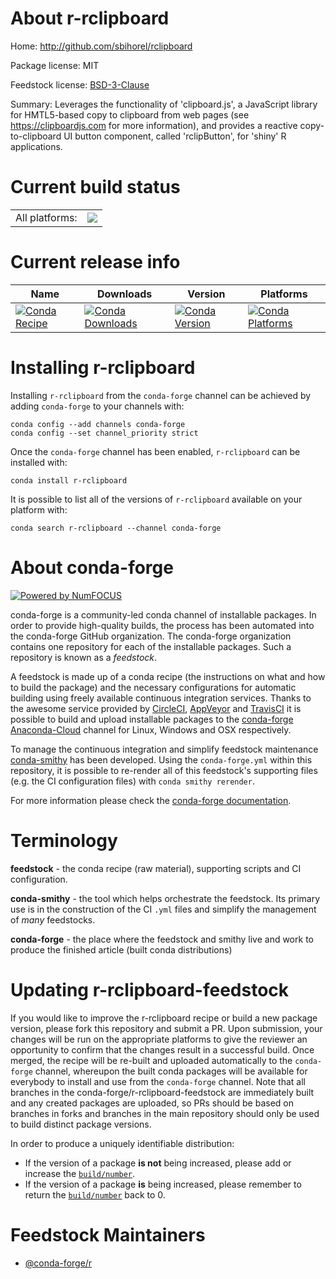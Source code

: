 About r-rclipboard
==================

Home: http://github.com/sbihorel/rclipboard

Package license: MIT

Feedstock license: [BSD-3-Clause](https://github.com/conda-forge/r-rclipboard-feedstock/blob/master/LICENSE.txt)

Summary: Leverages the functionality of 'clipboard.js', a JavaScript library for HMTL5-based copy to clipboard from web pages (see <https://clipboardjs.com> for more information), and provides a reactive copy-to-clipboard UI button  component, called 'rclipButton', for 'shiny' R applications.

Current build status
====================


<table><tr><td>All platforms:</td>
    <td>
      <a href="https://dev.azure.com/conda-forge/feedstock-builds/_build/latest?definitionId=2512&branchName=master">
        <img src="https://dev.azure.com/conda-forge/feedstock-builds/_apis/build/status/r-rclipboard-feedstock?branchName=master">
      </a>
    </td>
  </tr>
</table>

Current release info
====================

| Name | Downloads | Version | Platforms |
| --- | --- | --- | --- |
| [![Conda Recipe](https://img.shields.io/badge/recipe-r--rclipboard-green.svg)](https://anaconda.org/conda-forge/r-rclipboard) | [![Conda Downloads](https://img.shields.io/conda/dn/conda-forge/r-rclipboard.svg)](https://anaconda.org/conda-forge/r-rclipboard) | [![Conda Version](https://img.shields.io/conda/vn/conda-forge/r-rclipboard.svg)](https://anaconda.org/conda-forge/r-rclipboard) | [![Conda Platforms](https://img.shields.io/conda/pn/conda-forge/r-rclipboard.svg)](https://anaconda.org/conda-forge/r-rclipboard) |

Installing r-rclipboard
=======================

Installing `r-rclipboard` from the `conda-forge` channel can be achieved by adding `conda-forge` to your channels with:

```
conda config --add channels conda-forge
conda config --set channel_priority strict
```

Once the `conda-forge` channel has been enabled, `r-rclipboard` can be installed with:

```
conda install r-rclipboard
```

It is possible to list all of the versions of `r-rclipboard` available on your platform with:

```
conda search r-rclipboard --channel conda-forge
```


About conda-forge
=================

[![Powered by
NumFOCUS](https://img.shields.io/badge/powered%20by-NumFOCUS-orange.svg?style=flat&colorA=E1523D&colorB=007D8A)](https://numfocus.org)

conda-forge is a community-led conda channel of installable packages.
In order to provide high-quality builds, the process has been automated into the
conda-forge GitHub organization. The conda-forge organization contains one repository
for each of the installable packages. Such a repository is known as a *feedstock*.

A feedstock is made up of a conda recipe (the instructions on what and how to build
the package) and the necessary configurations for automatic building using freely
available continuous integration services. Thanks to the awesome service provided by
[CircleCI](https://circleci.com/), [AppVeyor](https://www.appveyor.com/)
and [TravisCI](https://travis-ci.com/) it is possible to build and upload installable
packages to the [conda-forge](https://anaconda.org/conda-forge)
[Anaconda-Cloud](https://anaconda.org/) channel for Linux, Windows and OSX respectively.

To manage the continuous integration and simplify feedstock maintenance
[conda-smithy](https://github.com/conda-forge/conda-smithy) has been developed.
Using the ``conda-forge.yml`` within this repository, it is possible to re-render all of
this feedstock's supporting files (e.g. the CI configuration files) with ``conda smithy rerender``.

For more information please check the [conda-forge documentation](https://conda-forge.org/docs/).

Terminology
===========

**feedstock** - the conda recipe (raw material), supporting scripts and CI configuration.

**conda-smithy** - the tool which helps orchestrate the feedstock.
                   Its primary use is in the construction of the CI ``.yml`` files
                   and simplify the management of *many* feedstocks.

**conda-forge** - the place where the feedstock and smithy live and work to
                  produce the finished article (built conda distributions)


Updating r-rclipboard-feedstock
===============================

If you would like to improve the r-rclipboard recipe or build a new
package version, please fork this repository and submit a PR. Upon submission,
your changes will be run on the appropriate platforms to give the reviewer an
opportunity to confirm that the changes result in a successful build. Once
merged, the recipe will be re-built and uploaded automatically to the
`conda-forge` channel, whereupon the built conda packages will be available for
everybody to install and use from the `conda-forge` channel.
Note that all branches in the conda-forge/r-rclipboard-feedstock are
immediately built and any created packages are uploaded, so PRs should be based
on branches in forks and branches in the main repository should only be used to
build distinct package versions.

In order to produce a uniquely identifiable distribution:
 * If the version of a package **is not** being increased, please add or increase
   the [``build/number``](https://docs.conda.io/projects/conda-build/en/latest/resources/define-metadata.html#build-number-and-string).
 * If the version of a package **is** being increased, please remember to return
   the [``build/number``](https://docs.conda.io/projects/conda-build/en/latest/resources/define-metadata.html#build-number-and-string)
   back to 0.

Feedstock Maintainers
=====================

* [@conda-forge/r](https://github.com/conda-forge/r/)

